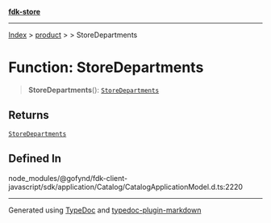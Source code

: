 [**fdk-store**](../../../README.md)
***

[Index](../../../API.md) > [product](../../README.md) > [<internal>](../README.md) > StoreDepartments

# Function: StoreDepartments

> **StoreDepartments**(): [`StoreDepartments`](../type-aliases/type-alias.StoreDepartments.md)

## Returns

[`StoreDepartments`](../type-aliases/type-alias.StoreDepartments.md)

## Defined In

node\_modules/@gofynd/fdk-client-javascript/sdk/application/Catalog/CatalogApplicationModel.d.ts:2220

***
Generated using [TypeDoc](https://typedoc.org/) and [typedoc-plugin-markdown](https://www.npmjs.com/package/typedoc-plugin-markdown)
